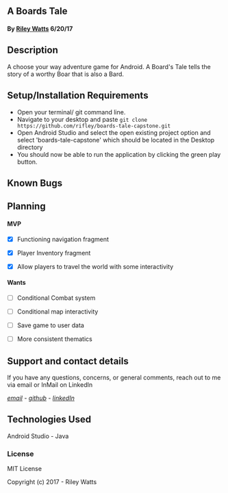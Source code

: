 ## A Boards Tale

#### By [Riley Watts](https://www.linkedin.com/in/rileywhat) 6/20/17

## Description

A choose your way adventure game for Android. A Board's Tale tells the story of a worthy Boar that is also a Bard.

## Setup/Installation Requirements

* Open your terminal/ git command line.
* Navigate to your desktop and paste `git clone https://github.com/rifley/boards-tale-capstone.git`
* Open Android Studio and select the open existing project option and select 'boards-tale-capstone' which should be located in the Desktop directory
* You should now be able to run the application by clicking the green play button.

## Known Bugs

## Planning
#### MVP

- [x] Functioning navigation fragment
- [x] Player Inventory fragment
- [x] Allow players to travel the world with some interactivity


#### Wants
- [ ] Conditional Combat system
- [ ] Conditional map interactivity
- [ ] Save game to user data
- [ ] More consistent thematics



## Support and contact details
If you have any questions, concerns, or general comments, reach out to me via email or InMail on LinkedIn

_[email](mailto:watts.up.riley@gmail.com) - [github](https://www.github.com/rifley) -
[linkedIn](https://www.linkedin.com/in/rileywhat)_

## Technologies Used

Android Studio - Java

### License

MIT License

Copyright (c) 2017 - Riley Watts
